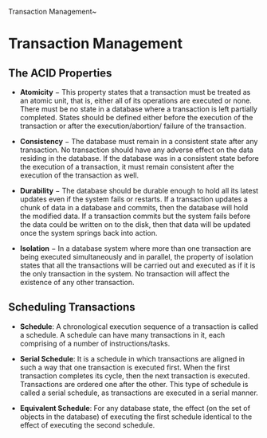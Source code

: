 Transaction Management~

# Transaction Management

## The ACID Properties

- **Atomicity** − This property states that a transaction must be treated as an atomic
unit, that is, either all of its operations are executed or none. There must be no 
state in a database where a transaction is left partially completed. States should be
defined either before the execution of the transaction or after the execution/abortion/
failure of the transaction.

- **Consistency** − The database must remain in a consistent state after any 
transaction. No transaction should have any adverse effect on the data residing in the
 database. If the database was in a consistent state before the execution of a 
 transaction, it must remain consistent after the execution of the transaction as well.

- **Durability** − The database should be durable enough to hold all its latest updates
even if the system fails or restarts. If a transaction updates a chunk of data in a 
database and commits, then the database will hold the modified data. If a transaction
commits but the system fails before the data could be written on to the disk, then that
data will be updated once the system springs back into action.

- **Isolation** − In a database system where more than one transaction are being 
executed simultaneously and in parallel, the property of isolation states that all the
transactions will be carried out and executed as if it is the only transaction in the 
system. No transaction will affect the existence of any other transaction.

## Scheduling Transactions

- **Schedule**: A chronological execution sequence of a transaction is called a schedule.
 A schedule can have many transactions in it, each comprising of a number of 
 instructions/tasks.

- **Serial Schedule**: It is a schedule in which transactions are aligned in such a way
that one transaction is executed first. When the first transaction completes its cycle,
then the next transaction is executed. Transactions are ordered one after the other. 
This type of schedule is called a serial schedule, as transactions are executed in a 
serial manner.

- **Equivalent Schedule**: For any database state, the effect (on the set of objects in
the database) of executing the first schedule identical to the effect of executing the
second schedule.
